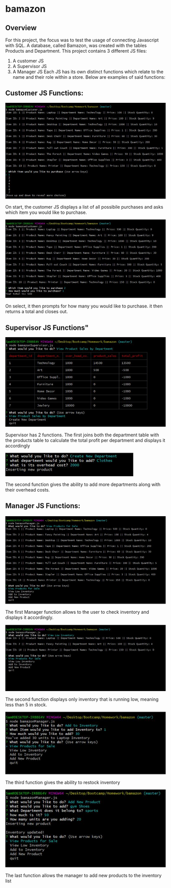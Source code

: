 # bamazon

## Overview
For this project, the focus was to test the usage of connecting Javascript with SQL. A database, called Bamazon, was created with
the tables Products and Department. This project contains 3 different JS files:
1) A customer JS
2) A Supervisor JS
3) A Manager JS
Each JS has its own distinct functions which relate to the name and their role within a store. Below are examples of said functions:

## Customer JS Functions:

![Image of CustomerFunction1](https://github.com/SamLlamas/bamazon/blob/master/images/Customer1.JPG)

On start, the customer JS displays a list of all possibile purchases and asks which item you would like to purchase.

![Image of CustomerFunction2](https://github.com/SamLlamas/bamazon/blob/master/images/Customer2.JPG)

On select, it then prompts for how many you would like to purchase. it then returns a total and closes out. 

## Supervisor JS Functions"

![Image of SupervisorFunction1](https://github.com/SamLlamas/bamazon/blob/master/images/Supervisor1.JPG)

Supervisor has 2 functions. The first joins both the department table with the products table to calculate the total profit per department and displays it accordingly

![Image of SupervisorFunction2](https://github.com/SamLlamas/bamazon/blob/master/images/Supervisor2.JPG)

The second function gives the ability to add more departments along with their overhead costs. 

## Manager JS Functions: 
![Image of ManagerFunction1](https://github.com/SamLlamas/bamazon/blob/master/images/Manager2.JPG)

The first Manager function allows to the user to check inventory and displays it accordingly. 

![Image of ManagerFunction3](https://github.com/SamLlamas/bamazon/blob/master/images/Manager3.JPG)

The second function displays only inventory that is running low, meaning less than 5 in stock.

![Image of ManagerFunction4](https://github.com/SamLlamas/bamazon/blob/master/images/Manager4.JPG)

The third function gives the ability to restock inventory

![Image of ManagerFunction5](https://github.com/SamLlamas/bamazon/blob/master/images/Manager5.JPG)

The last function allows the manager to add new products to the inventory list


